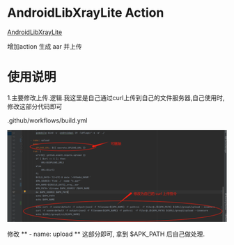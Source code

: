# AndroidLibXrayLite Action

[AndroidLibXrayLite](https://github.com/2dust/AndroidLibXrayLite)

增加action 生成 aar 并上传

# 使用说明
1.主要修改上传.逻辑.我这里是自己通过curl上传到自己的文件服务器,自己使用时,修改这部分代码即可

.github/workflows/build.yml

![img_1.png](img_1.png)

修改  **  - name: upload **  这部分即可, 拿到 $APK_PATH 后自己做处理.
